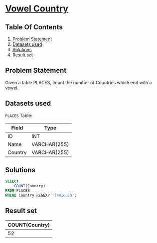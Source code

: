 # [Vowel Country](https://www.interviewbit.com/problems/vowel-country/)

## Table Of Contents
1. [Problem Statement](#problem-statement)
2. [Datasets used](#datasets-used)
3. [Solutions](#solutions)
4. [Result set](#result-set)

## Problem Statement

Given a table PLACES, count the number of Countries which end with a vowel.

## Datasets used

```PLACES``` Table:

| Field   | Type         |
| ------- | ------------ |
| ID      | INT          |
| Name    | VARCHAR(255) |
| Country | VARCHAR(255) |

## Solutions

```sql
SELECT
    COUNT(Country)
FROM PLACES
WHERE Country REGEXP '[aeiou]$';
```

## Result set

| **COUNT(Country)** |
| ------------------ |
| 52                 |
